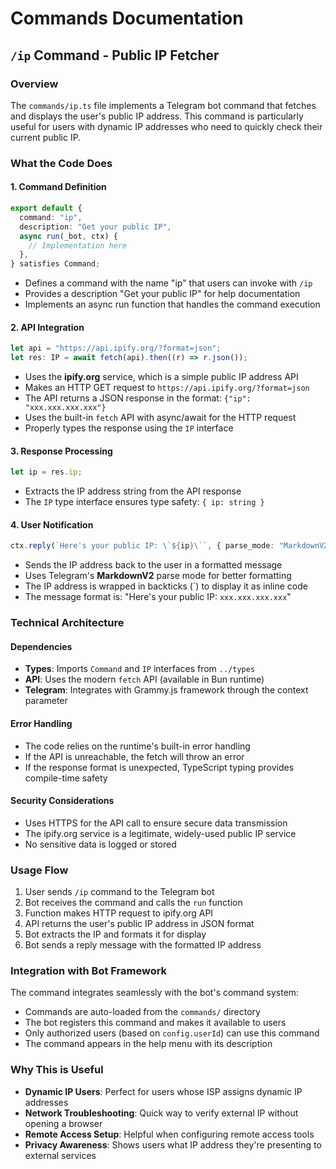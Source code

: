 # Commands Documentation

## `/ip` Command - Public IP Fetcher

### Overview
The `commands/ip.ts` file implements a Telegram bot command that fetches and displays the user's public IP address. This command is particularly useful for users with dynamic IP addresses who need to quickly check their current public IP.

### What the Code Does

#### 1. **Command Definition**
```typescript
export default {
  command: "ip",
  description: "Get your public IP",
  async run(_bot, ctx) {
    // Implementation here
  },
} satisfies Command;
```
- Defines a command with the name "ip" that users can invoke with `/ip`
- Provides a description "Get your public IP" for help documentation
- Implements an async run function that handles the command execution

#### 2. **API Integration**
```typescript
let api = "https://api.ipify.org/?format=json";
let res: IP = await fetch(api).then((r) => r.json());
```
- Uses the **ipify.org** service, which is a simple public IP address API
- Makes an HTTP GET request to `https://api.ipify.org/?format=json`
- The API returns a JSON response in the format: `{"ip": "xxx.xxx.xxx.xxx"}`
- Uses the built-in `fetch` API with async/await for the HTTP request
- Properly types the response using the `IP` interface

#### 3. **Response Processing**
```typescript
let ip = res.ip;
```
- Extracts the IP address string from the API response
- The `IP` type interface ensures type safety: `{ ip: string }`

#### 4. **User Notification**
```typescript
ctx.reply(`Here's your public IP: \`${ip}\``, { parse_mode: "MarkdownV2" });
```
- Sends the IP address back to the user in a formatted message
- Uses Telegram's **MarkdownV2** parse mode for better formatting
- The IP address is wrapped in backticks (\`) to display it as inline code
- The message format is: "Here's your public IP: `xxx.xxx.xxx.xxx`"

### Technical Architecture

#### Dependencies
- **Types**: Imports `Command` and `IP` interfaces from `../types`
- **API**: Uses the modern `fetch` API (available in Bun runtime)
- **Telegram**: Integrates with Grammy.js framework through the context parameter

#### Error Handling
- The code relies on the runtime's built-in error handling
- If the API is unreachable, the fetch will throw an error
- If the response format is unexpected, TypeScript typing provides compile-time safety

#### Security Considerations
- Uses HTTPS for the API call to ensure secure data transmission
- The ipify.org service is a legitimate, widely-used public IP service
- No sensitive data is logged or stored

### Usage Flow
1. User sends `/ip` command to the Telegram bot
2. Bot receives the command and calls the `run` function
3. Function makes HTTP request to ipify.org API
4. API returns the user's public IP address in JSON format
5. Bot extracts the IP and formats it for display
6. Bot sends a reply message with the formatted IP address

### Integration with Bot Framework
The command integrates seamlessly with the bot's command system:
- Commands are auto-loaded from the `commands/` directory
- The bot registers this command and makes it available to users
- Only authorized users (based on `config.userId`) can use this command
- The command appears in the help menu with its description

### Why This is Useful
- **Dynamic IP Users**: Perfect for users whose ISP assigns dynamic IP addresses
- **Network Troubleshooting**: Quick way to verify external IP without opening a browser
- **Remote Access Setup**: Helpful when configuring remote access tools
- **Privacy Awareness**: Shows users what IP address they're presenting to external services